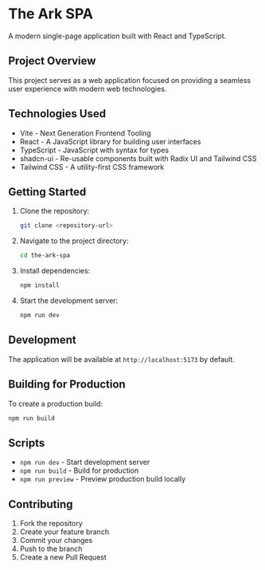 # The Ark SPA

A modern single-page application built with React and TypeScript.

## Project Overview

This project serves as a web application focused on providing a seamless user experience with modern web technologies.

## Technologies Used

- Vite - Next Generation Frontend Tooling
- React - A JavaScript library for building user interfaces
- TypeScript - JavaScript with syntax for types
- shadcn-ui - Re-usable components built with Radix UI and Tailwind CSS
- Tailwind CSS - A utility-first CSS framework

## Getting Started

1. Clone the repository:
   ```sh
   git clone <repository-url>
   ```

2. Navigate to the project directory:
   ```sh
   cd the-ark-spa
   ```

3. Install dependencies:
   ```sh
   npm install
   ```

4. Start the development server:
   ```sh
   npm run dev
   ```

## Development

The application will be available at `http://localhost:5173` by default.

## Building for Production

To create a production build:

```sh
npm run build
```

## Scripts

- `npm run dev` - Start development server
- `npm run build` - Build for production
- `npm run preview` - Preview production build locally

## Contributing

1. Fork the repository
2. Create your feature branch
3. Commit your changes
4. Push to the branch
5. Create a new Pull Request
